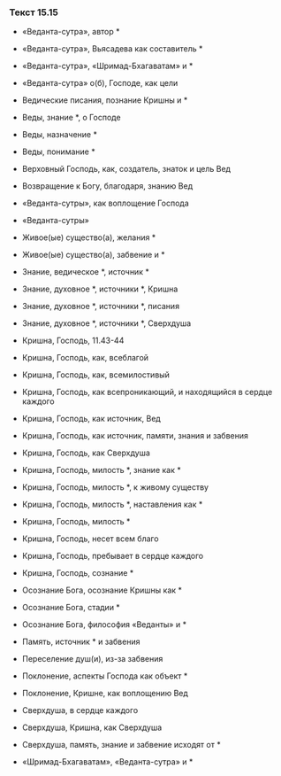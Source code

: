 ### Текст 15.15

- «Веданта-сутра», автор *

- «Веданта-сутра», Вьясадева как составитель *

- «Веданта-сутра», «Шримад-Бхагаватам» и *

- «Веданта-сутра» о(б), Господе, как цели

- Ведические писания, познание Кришны и *

- Веды, знание *, о Господе

- Веды, назначение *

- Веды, понимание *

- Верховный Господь, как, создатель, знаток и цель Вед

- Возвращение к Богу, благодаря, знанию Вед

- «Веданта-сутры», как воплощение Господа

- «Веданта-сутры»

- Живое(ые) существо(а), желания *

- Живое(ые) существо(а), забвение и *

- Знание, ведическое *, источник *

- Знание, духовное *, источники *, Кришна

- Знание, духовное *, источники *, писания

- Знание, духовное *, источники *, Сверхдуша

- Кришна, Господь, 11.43-44

- Кришна, Господь, как, всеблагой

- Кришна, Господь, как, всемилостивый

- Кришна, Господь, как всепроникающий, и находящийся в сердце каждого

- Кришна, Господь, как источник, Вед

- Кришна, Господь, как источник, памяти, знания и забвения

- Кришна, Господь, как Сверхдуша

- Кришна, Господь, милость *, знание как *

- Кришна, Господь, милость *, к живому существу

- Кришна, Господь, милость *, наставления как *

- Кришна, Господь, милость *

- Кришна, Господь, несет всем благо

- Кришна, Господь, пребывает в сердце каждого

- Кришна, Господь, сознание *

- Осознание Бога, осознание Кришны как *

- Осознание Бога, стадии *

- Осознание Бога, философия «Веданты» и *

- Память, источник * и забвения

- Переселение душ(и), из-за забвения

- Поклонение, аспекты Господа как объект *

- Поклонение, Кришне, как воплощению Вед

- Сверхдуша, в сердце каждого

- Сверхдуша, Кришна, как Сверхдуша

- Сверхдуша, память, знание и забвение исходят от *

- «Шримад-Бхагаватам», «Веданта-сутра» и *
	
